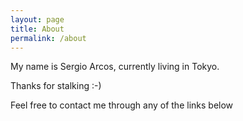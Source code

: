 ```yaml
---
layout: page
title: About
permalink: /about
---
```


My name is Sergio Arcos, currently living in Tokyo.

Thanks for stalking :-)

Feel free to contact me through any of the links below